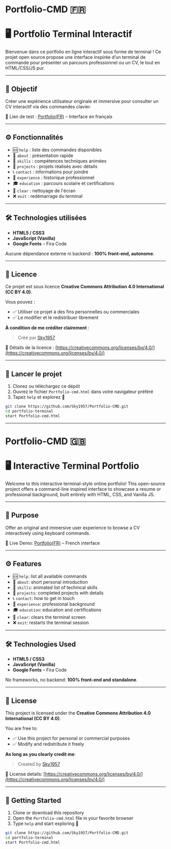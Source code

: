 # Portfolio-CMD 🇫🇷
# 🖥️ Portfolio Terminal Interactif

Bienvenue dans ce portfolio en ligne interactif sous forme de terminal !
Ce projet open source propose une interface inspirée d’un terminal de commande pour présenter un parcours professionnel ou un CV, le tout en HTML/CSS/JS pur.

---

## 🎯 Objectif

Créer une expérience utilisateur originale et immersive pour consulter un CV interactif via des commandes clavier.

🔗 Lien de test : [Portfolio(FR)](https://sky1957.github.io/Portfolio-CMD/) – Interface en français

---

## ⚙️ Fonctionnalités

- 🆘 `help` : liste des commandes disponibles  
- 👤 `about` : présentation rapide  
- 🧠 `skills` : compétences techniques animées  
- 📂 `projects` : projets réalisés avec détails  
- 📞 `contact` : informations pour joindre  
- 🧳 `experience` : historique professionnel  
- 🎓 `education` : parcours scolaire et certifications  
- 🧹 `clear` : nettoyage de l'écran  
- ❌ `exit` : redémarrage du terminal

---

## 🛠️ Technologies utilisées

- **HTML5 / CSS3**  
- **JavaScript (Vanilla)**  
- **Google Fonts** – Fira Code

Aucune dépendance externe ni backend : **100% front-end, autonome**.

---
## 📝 Licence

Ce projet est sous licence **Creative Commons Attribution 4.0 International (CC BY 4.0)**.

Vous pouvez :

- ✅ Utiliser ce projet à des fins personnelles ou commerciales
- ✅ Le modifier et le redistribuer librement

**À condition de me créditer clairement** :

> Créé par [Sky1957](https://github.com/Sky1957)

🔗 Détails de la licence : [https://creativecommons.org/licenses/by/4.0/](https://creativecommons.org/licenses/by/4.0/)

---

## 🚀 Lancer le projet

1. Clonez ou téléchargez ce dépôt
2. Ouvrez le fichier `Portfolio-cmd.html` dans votre navigateur préféré
3. Tapez `help` et explorez 🚀

```bash
git clone https://github.com/Sky1957/Portfolio-CMD.git
cd portfolio-terminal
start Portfolio-cmd.html
```


---

# Portfolio-CMD 🇬🇧
# 🖥️ Interactive Terminal Portfolio

Welcome to this interactive terminal-style online portfolio!
This open-source project offers a command-line inspired interface to showcase a resume or professional background, built entirely with HTML, CSS, and Vanilla JS.

---

## 🎯 Purpose

Offer an original and immersive user experience to browse a CV interactively using keyboard commands.

🔗 Live Demo: [Portfolio(FR)](https://sky1957.github.io/Portfolio-CMD/) – French interface

---

## ⚙️ Features

* 🆘 `help`: list all available commands
* 👤 `about`: short personal introduction
* 🧠 `skills`: animated list of technical skills
* 📂 `projects`: completed projects with details
* 📞 `contact`: how to get in touch
* 🧳 `experience`: professional background
* 🎓 `education`: education and certifications
* 🧹 `clear`: clears the terminal screen
* ❌ `exit`: restarts the terminal session

---

## 🛠️ Technologies Used

* **HTML5 / CSS3**
* **JavaScript (Vanilla)**
* **Google Fonts** – Fira Code

No frameworks, no backend: **100% front-end and standalone**.

---

## 📝 License

This project is licensed under the **Creative Commons Attribution 4.0 International (CC BY 4.0)**.

You are free to:

* ✅ Use this project for personal or commercial purposes
* ✅ Modify and redistribute it freely

**As long as you clearly credit me**:

> Created by [Sky1957](https://github.com/Sky1957)

🔗 License details: [https://creativecommons.org/licenses/by/4.0/](https://creativecommons.org/licenses/by/4.0/)

---

## 🚀 Getting Started

1. Clone or download this repository
2. Open the `Portfolio-cmd.html` file in your favorite browser
3. Type `help` and start exploring 🚀

```bash
git clone https://github.com/Sky1957/Portfolio-CMD.git
cd portfolio-terminal
start Portfolio-cmd.html
```
